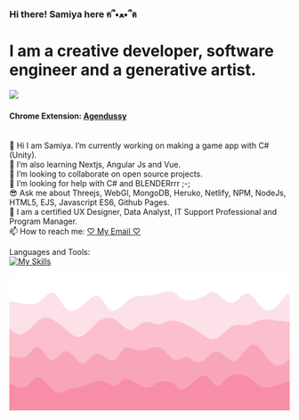 ### Hi there! Samiya here ฅ՞•ﻌ•՞ต

# I am a creative developer, software engineer and a generative artist.
![](https://komarev.com/ghpvc/?username=jojo142&color=ff69b4)

#### Chrome Extension: <a href="https://chrome.google.com/webstore/detail/agendussy/fjkeibaligkgcgdjocidpobcdkboibcd" target="_blank">Agendussy</a>    
<br>🔭 Hi I am Samiya. I’m currently working on making a game app with C#(Unity).
<br>🌱 I’m also learning Nextjs, Angular Js and Vue.
<br>🦄 I’m looking to collaborate on open source projects.
<br>🤔 I’m looking for help with C# and BLENDERrrr ;-;
<br>😎 Ask me about Threejs, WebGl, MongoDB, Heruko, Netlify, NPM, NodeJs, HTML5, EJS, Javascript ES6, Github Pages.
<br>🧠 I am a certified UX Designer, Data Analyst, IT Support Professional and Program Manager. 
<br>📫 How to reach me: <a href="samiyanurislam@brandeis.edu" target="_blank">♡ My Email ♡</a><br>

Languages and Tools: <br>
[![My Skills](https://skillicons.dev/icons?i=javascript,css,docker,discord,eclipse,heroku,react,nodejs,mongodb,wordpress,python,java,cs,powershell,flutter,git,atom,cpp,unity,figma,illustrator,angular,photoshop
)](https://skillicons.dev)
</br>

<img src = "bottom_header.svg" alt="My Happy SVG"/>

